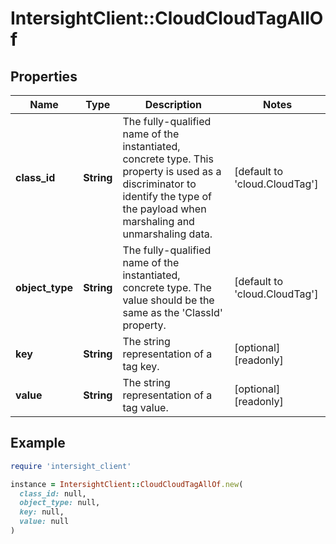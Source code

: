 # IntersightClient::CloudCloudTagAllOf

## Properties

| Name | Type | Description | Notes |
| ---- | ---- | ----------- | ----- |
| **class_id** | **String** | The fully-qualified name of the instantiated, concrete type. This property is used as a discriminator to identify the type of the payload when marshaling and unmarshaling data. | [default to &#39;cloud.CloudTag&#39;] |
| **object_type** | **String** | The fully-qualified name of the instantiated, concrete type. The value should be the same as the &#39;ClassId&#39; property. | [default to &#39;cloud.CloudTag&#39;] |
| **key** | **String** | The string representation of a tag key. | [optional][readonly] |
| **value** | **String** | The string representation of a tag value. | [optional][readonly] |

## Example

```ruby
require 'intersight_client'

instance = IntersightClient::CloudCloudTagAllOf.new(
  class_id: null,
  object_type: null,
  key: null,
  value: null
)
```

